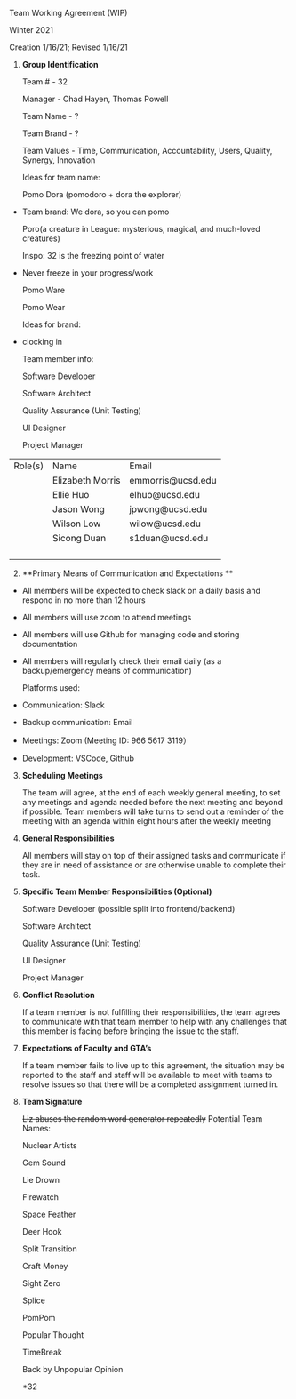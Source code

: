 Team Working Agreement (WIP)

Winter 2021

Creation 1/16/21; Revised 1/16/21



1. **Group Identification**

    Team # - 32


    Manager - Chad Hayen, Thomas Powell


    Team Name - ?


    Team Brand - ? 


    Team Values - Time, Communication, Accountability, Users, Quality, Synergy, Innovation


    Ideas for team name:


    Pomo Dora (pomodoro + dora the explorer)

*   Team brand: We dora, so you can pomo

    Poro(a creature in League: mysterious, magical, and much-loved creatures)


    Inspo: 32 is the freezing point of water

*   Never freeze in your progress/work

    Pomo Ware


    Pomo Wear


    Ideas for brand:

*   clocking in

    Team member info:


    Software Developer 


    Software Architect


    Quality Assurance (Unit Testing)


    UI Designer


    Project Manager


<table>
  <tr>
   <td>
Role(s)
   </td>
   <td>Name
   </td>
   <td>Email
   </td>
  </tr>
  <tr>
   <td>
   </td>
   <td>Elizabeth Morris
   </td>
   <td>emmorris@ucsd.edu
   </td>
  </tr>
  <tr>
   <td>
   </td>
   <td>Ellie Huo
   </td>
   <td>elhuo@ucsd.edu
   </td>
  </tr>
  <tr>
   <td>
   </td>
   <td>Jason Wong
   </td>
   <td>jpwong@ucsd.edu
   </td>
  </tr>
  <tr>
   <td>
   </td>
   <td>Wilson Low
   </td>
   <td>wilow@ucsd.edu
   </td>
  </tr>
  <tr>
   <td>
   </td>
   <td>Sicong Duan
   </td>
   <td>s1duan@ucsd.edu
   </td>
  </tr>
  <tr>
   <td>
   </td>
   <td>
   </td>
   <td>
   </td>
  </tr>
  <tr>
   <td>
   </td>
   <td>
   </td>
   <td>
   </td>
  </tr>
  <tr>
   <td>
   </td>
   <td>
   </td>
   <td>
   </td>
  </tr>
  <tr>
   <td>
   </td>
   <td>
   </td>
   <td>
   </td>
  </tr>
</table>




2. **Primary Means of Communication and Expectations **
*   All members will be expected to check slack on a daily basis and respond in no more than 12 hours
*   All members will use zoom to attend meetings
*   All members will use Github for managing code and storing documentation
*   All members will regularly check their email daily (as a backup/emergency means of communication)

	Platforms used:



*   Communication: Slack
*   Backup communication: Email
*   Meetings: Zoom (Meeting ID: 966 5617 3119）
*   Development: VSCode, Github
3. **Scheduling Meetings**

    The team will agree, at the end of each weekly general meeting, to set any meetings and agenda needed before the next meeting and beyond if possible. Team members will take turns to send out a reminder of the meeting with an agenda within eight hours after the weekly meeting 

4. **General Responsibilities**

    All members will stay on top of their assigned tasks and communicate if they are in need of assistance or are otherwise unable to complete their task.

5. **Specific Team Member Responsibilities (Optional)**

    Software Developer (possible split into frontend/backend)


    Software Architect


    Quality Assurance (Unit Testing)


    UI Designer


    Project Manager

6. **Conflict Resolution**

    If a team member is not fulfilling their responsibilities, the team agrees to communicate with that team member to help with any challenges that this member is facing before bringing the issue to the staff.

7. **Expectations of Faculty and GTA’s**

    If a team member fails to live up to this agreement, the situation may be reported to the staff and staff will be available to meet with teams to resolve issues so that there will be a completed assignment turned in.

8. **Team Signature**

    


    ~~Liz abuses the random word generator repeatedly~~ Potential Team Names:


    Nuclear Artists


    Gem Sound


    Lie Drown


    Firewatch


    Space Feather


    Deer Hook


    Split Transition


    Craft Money


    Sight Zero


    Splice


    PomPom


    Popular Thought


    TimeBreak


    Back by Unpopular Opinion


    *32

